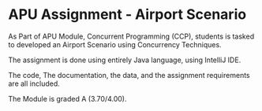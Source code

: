 # APU Assignment - Airport Scenario

As Part of APU Module, Concurrent Programming (CCP), students is tasked to developed an Airport Scenario using Concurrency Techniques.

The assignment is done using entirely Java language, using IntelliJ IDE.

The code, The documentation, the data, and the assignment requirements are all included.

The Module is graded A (3.70/4.00).
